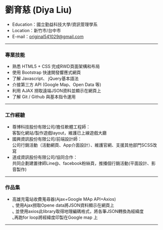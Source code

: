 # 劉育慈 (Diya Liu) #
* Education：國立勤益科技大學/資訊管理學系
* Location：新竹市/台中市
* E-mail：original541029@gmail.com
--------------------------------------- 
### 專業技能
- 熟悉 HTML5 + CSS 完成RWD頁面架構和布局
- 使用 Bootstrap 快速開發響應式網頁
- 了解 Javascript、 jQuery基本語法
- 介接第三方 API (Google Map、Open Data 等)
- 利用 AJAX 撈取遠端JSON資料並顯示在網頁上
- 了解 Git / Github 與基本指令運用
---------------------------------------
### 工作經驗
- 尊博科技股份有限公司/擔任軟體工程師：<BR>客製化網站/製作遊戲layout，維護已上線遊戲大廳
- 國興資訊股份有限公司/前端設計師：<BR>公司行銷活動（活動網頁、App介面設計）、維護官網、支援其他部門SCSS改寫
- 道成資訊股份有限公司/協同合作：<BR>共同企劃建置律師Line@、facebook粉絲頁，推播個行銷活動(平面設計、影音製作)
---------------------------------------
### 作品集 
- 高雄充電站收費蒐尋器(Ajax+Google MAp API+Axios) <BR>
 ⌞ 使用Ajax撈取Opene data將JSON資料顯示在網頁上<BR>
 ⌞ 並使用axios此library取得地理編碼格式，將各筆JSON轉換為經緯度<BR>
 ⌞再跑for loop將經緯度印製在Google map 上<BR>
---------------------------------------
